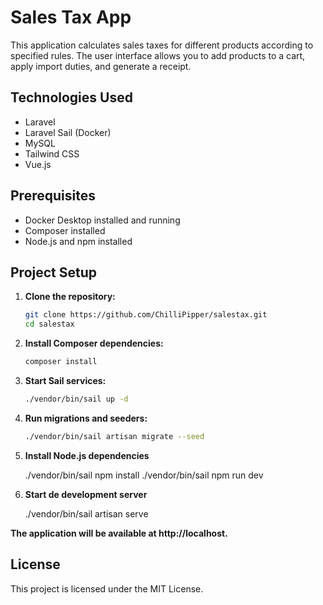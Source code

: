 # Sales Tax App

This application calculates sales taxes for different products according to specified rules. The user interface allows you to add products to a cart, apply import duties, and generate a receipt.

## Technologies Used

- Laravel
- Laravel Sail (Docker)
- MySQL
- Tailwind CSS
- Vue.js

## Prerequisites

- Docker Desktop installed and running
- Composer installed
- Node.js and npm installed

## Project Setup

1. **Clone the repository:**
   ```sh
   git clone https://github.com/ChilliPipper/salestax.git
   cd salestax

2. **Install Composer dependencies:**
    ```sh
    composer install

4. **Start Sail services:**

    ```sh
    ./vendor/bin/sail up -d

5. **Run migrations and seeders:**

    ```sh
    ./vendor/bin/sail artisan migrate --seed    

6. **Install Node.js dependencies**

    ./vendor/bin/sail npm install
    ./vendor/bin/sail npm run dev

7. **Start de development server**

    ./vendor/bin/sail artisan serve

**The application will be available at http://localhost.**

## License

This project is licensed under the MIT License.

